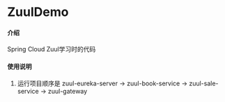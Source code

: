 # ZuulDemo

#### 介绍
Spring Cloud Zuul学习时的代码

#### 使用说明

1. 运行项目顺序是 zuul-eureka-server -> zuul-book-service -> zuul-sale-service -> zuul-gateway